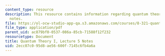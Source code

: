 ```yaml
---
content_type: resource
description: This resource contains information regarding quantum theory I, lecture
  notes.
file: https://ol-ocw-studio-app-qa.s3.amazonaws.com/courses/8-321-quantum-theory-i-fall-2017/2ecc07c095d8ae56600f7145c6fb4a6a_MIT8_321F17_lec5.pdf
file_type: application/pdf
parent_uid: ac879bf0-0537-086a-85cb-71588f12f232
resourcetype: Document
title: Quantum Theory I, Lecture 5 Notes
uid: 2ecc07c0-95d8-ae56-600f-7145c6fb4a6a
---
```

